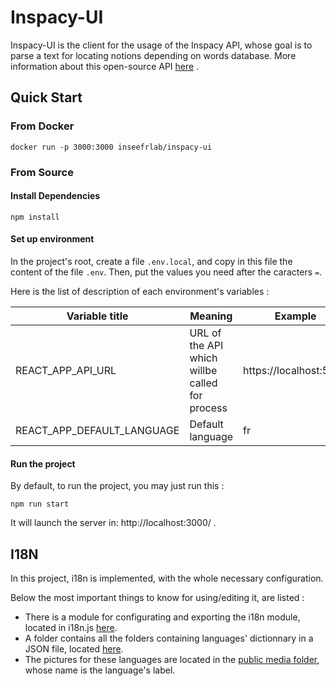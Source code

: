 # Inspacy-UI

Inspacy-UI is the client for the usage of the Inspacy API, whose goal is to parse a text for locating notions depending on words database.
More information about this open-source API  [here](https://github.com/InseeFrLab/InspaCy) .

## Quick Start

### From Docker

	docker run -p 3000:3000 inseefrlab/inspacy-ui

### From Source

#### Install Dependencies

    npm install

#### Set up environment

In the project's root, create a file `.env.local`, and copy in this file the content of the file `.env`.
Then, put the values you need after the caracters `=`.

Here is the list of description of each environment's variables :

| Variable title | Meaning | Example |
|--|--|--|
| REACT_APP_API_URL | URL of the API which willbe called for process | https://localhost:5000
| REACT_APP_DEFAULT_LANGUAGE| Default language | fr

#### Run the project

By default, to run the project, you may just run this : 

	npm run start

It will launch the server in: http://localhost:3000/ .


## I18N

In this project, i18n is implemented, with the whole necessary configuration.

Below the most important things to know for using/editing it, are listed :
- There is a module for configurating and exporting the i18n module, located in i18n.js [here](./src/js/tools/i18n.js).
- A folder contains all the folders containing languages' dictionnary in a JSON file, located [here](./src/assets/languages).
- The pictures for these languages are located in the [public media folder](./public/media), whose name is the language's label.